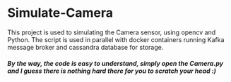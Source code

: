 # Simulate-Camera
This project is used to simulating the Camera sensor, using opencv and Python. The script is used in parallel with docker containers running Kafka message broker and cassandra database for storage.

##### By the way, the code is easy to understand, simply open the Camera.py and I guess there is nothing hard there for you to scratch your head :)
